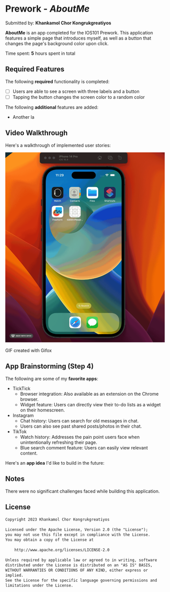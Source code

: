 # Prework - *AboutMe*

Submitted by: **Khankamol Chor Kongrukgreatiyos**

**AboutMe** is an app completed for the IOS101 Prework. This application features a simple page that introduces myself, as well as a button that changes the page's background color upon click. 

Time spent: **5** hours spent in total

## Required Features

The following **required** functionality is completed:

- [ ] Users are able to see a screen with three labels and a button
- [ ] Tapping the button changes the screen color to a random color

The following **additional** features are added:

- Another la
 
## Video Walkthrough

Here's a walkthrough of implemented user stories:

<img src='https://raw.githubusercontent.com/khankamolk/ios101-prework/main/VideoDemo.gif' title='Video Walkthrough' width='' alt='Video Walkthrough' />

<!-- Replace this with whatever GIF tool you used! -->
GIF created with Gifox  
<!-- Recommended tools:
[Kap](https://getkap.co/) for macOS
[ScreenToGif](https://www.screentogif.com/) for Windows
[peek](https://github.com/phw/peek) for Linux. -->

## App Brainstorming (Step 4)

The following are some of my **favorite apps**:

- TickTick
  - Browser integration: Also available as an extension on the Chrome browser.
  - Widget feature: Users can directly view their to-do lists as a widget on their homescreen.
- Instagram
  - Chat history: Users can search for old messages in chat.
  - Users can also see past shared posts/photos in their chat.
- TikTok
  - Watch history: Addresses the pain point users face when unintentionally refreshing their page.
  - Blue search comment feature: Users can easily view relevant content.
 
Here's an **app idea** I'd like to build in the future:
    
## Notes

There were no significant challenges faced while building this application. 

## License

    Copyright 2023 Khankamol Chor Kongrukgreatiyos

    Licensed under the Apache License, Version 2.0 (the "License");
    you may not use this file except in compliance with the License.
    You may obtain a copy of the License at

        http://www.apache.org/licenses/LICENSE-2.0

    Unless required by applicable law or agreed to in writing, software
    distributed under the License is distributed on an "AS IS" BASIS,
    WITHOUT WARRANTIES OR CONDITIONS OF ANY KIND, either express or implied.
    See the License for the specific language governing permissions and
    limitations under the License.
